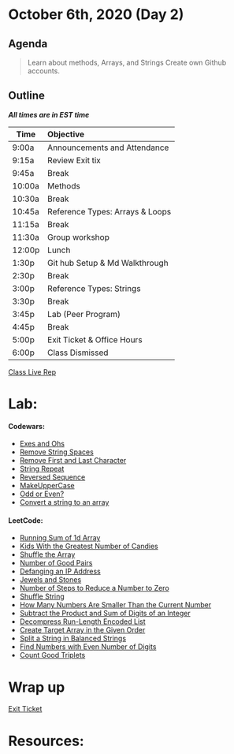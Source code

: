 # October 6th, 2020 (Day 2)

## Agenda
> Learn about methods, Arrays, and Strings
> Create own Github accounts.

## Outline
_**All times are in EST time**_

| Time   | Objective                        |
| -------|:---------------------------------|
| 9:00a  | Announcements and Attendance     |
| 9:15a  | Review Exit tix                  |
| 9:45a  | Break                            |
| 10:00a | Methods                          |
| 10:30a | Break                            |
| 10:45a | Reference Types: Arrays & Loops  |
| 11:15a | Break                            |
| 11:30a | Group workshop                   |
| 12:00p | Lunch                            |
| 1:30p  | Git hub Setup & Md Walkthrough   | 
| 2:30p  | Break                            |
| 3:00p  | Reference Types: Strings         |
| 3:30p  | Break                            |
| 3:45p  | Lab (Peer Program)               |
| 4:45p  | Break                            |
| 5:00p  | Exit Ticket & Office Hours       |
| 6:00p  | Class Dismissed                  |


[Class Live Rep](https://repl.it/@SayeedJoseph/Class-Repo-Notes)

# Lab: 

#### Codewars: 
- [Exes and Ohs](https://www.codewars.com/kata/55908aad6620c066bc00002a/train/java)
- [Remove String Spaces](https://www.codewars.com/kata/57eae20f5500ad98e50002c5/train/java)
- [Remove First and Last Character](https://www.codewars.com/kata/56bc28ad5bdaeb48760009b0/train/java)
- [String Repeat](https://www.codewars.com/kata/57a0e5c372292dd76d000d7e/train/java)
- [Reversed Sequence](https://www.codewars.com/kata/5a00e05cc374cb34d100000d/train/java)
- [MakeUpperCase](https://www.codewars.com/kata/57a0556c7cb1f31ab3000ad7/train/java)
- [Odd or Even?](https://www.codewars.com/kata/5949481f86420f59480000e7/train/java)
- [Convert a string to an array](https://www.codewars.com/kata/57e76bc428d6fbc2d500036d/train/java)

#### LeetCode: 
- [Running Sum of 1d Array](https://leetcode.com/problems/running-sum-of-1d-array/)
- [Kids With the Greatest Number of Candies](https://leetcode.com/problems/kids-with-the-greatest-number-of-candies/)
- [Shuffle the Array](https://leetcode.com/problems/shuffle-the-array/)
- [Number of Good Pairs](https://leetcode.com/problems/number-of-good-pairs/)
- [Defanging an IP Address](https://leetcode.com/problems/defanging-an-ip-address/)
- [Jewels and Stones](https://leetcode.com/problems/jewels-and-stones/)
- [Number of Steps to Reduce a Number to Zero](https://leetcode.com/problems/number-of-steps-to-reduce-a-number-to-zero/)
- [Shuffle String](https://leetcode.com/problems/shuffle-string/)
- [How Many Numbers Are Smaller Than the Current Number](https://leetcode.com/problems/how-many-numbers-are-smaller-than-the-current-number/)
- [Subtract the Product and Sum of Digits of an Integer](https://leetcode.com/problems/subtract-the-product-and-sum-of-digits-of-an-integer/)
- [Decompress Run-Length Encoded List](https://leetcode.com/problems/decompress-run-length-encoded-list/)
- [Create Target Array in the Given Order](https://leetcode.com/problems/create-target-array-in-the-given-order/)
- [Split a String in Balanced Strings](https://leetcode.com/problems/split-a-string-in-balanced-strings/)
- [Find Numbers with Even Number of Digits](https://leetcode.com/problems/find-numbers-with-even-number-of-digits/)
- [Count Good Triplets](https://leetcode.com/problems/count-good-triplets/)

# Wrap up

[Exit Ticket](https://forms.gle/UGwPy6vkvpqnqpUF6)

# Resources:
